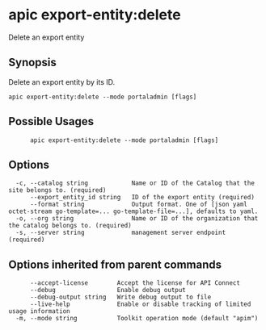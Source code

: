 # apic export-entity:delete

Delete an export entity

## Synopsis

Delete an export entity by its ID.

```
apic export-entity:delete --mode portaladmin [flags]
```

## Possible Usages

```
      apic export-entity:delete --mode portaladmin [flags]
```

## Options

```
  -c, --catalog string            Name or ID of the Catalog that the site belongs to. (required)
      --export_entity_id string   ID of the export entity (required)
      --format string             Output format. One of [json yaml octet-stream go-template=... go-template-file=...], defaults to yaml.
  -o, --org string                Name or ID of the organization that the catalog belongs to. (required)
  -s, --server string             management server endpoint (required)
```

## Options inherited from parent commands

```
      --accept-license        Accept the license for API Connect
      --debug                 Enable debug output
      --debug-output string   Write debug output to file
      --live-help             Enable or disable tracking of limited usage information
  -m, --mode string           Toolkit operation mode (default "apim")
```
